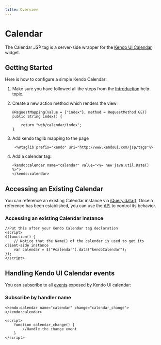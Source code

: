```yaml
---
title: Overview
---
```


# Calendar

The Calendar JSP tag is a server-side wrapper for the [Kendo UI Calendar](/api/web/calendar) widget.

## Getting Started

Here is how to configure a simple Kendo Calendar:

1.  Make sure you have followed all the steps from the [Introduction](/getting-started/using-kendo-with/jsp/introduction) help topic.

2.  Create a new action method which renders the view:

        @RequestMapping(value = {"index"}, method = RequestMethod.GET)
        public String index() {

            return "web/calendar/index";
        }

3. Add kendo taglib mapping to the page

        <%@taglib prefix="kendo" uri="http://www.kendoui.com/jsp/tags"%>

4.  Add a calendar tag:

        <kendo:calendar name="calendar" value="<%= new java.util.Date() %>">
        </kendo:calendar>

## Accessing an Existing Calendar

You can reference an existing Calendar instance via [jQuery.data()](http://api.jquery.com/jQuery.data/).
Once a reference has been established, you can use the [API](/api/web/calendar#methods) to control its behavior.

### Accessing an existing Calendar instance

    //Put this after your Kendo Calendar tag declaration
    <script>
    $(function() {
        // Notice that the Name() of the calendar is used to get its client-side instance
        var calendar = $("#calendar").data("kendoCalendar");
    });
    </script>

## Handling Kendo UI Calendar events

You can subscribe to all [events](/api/web/datepicker#events) exposed by Kendo UI calendar:

### Subscribe by handler name

    <kendo:calendar name="calendar" change="calendar_change"></kendo:calendar>

    <script>
        function calendar_change() {
            //Handle the change event
        }
    </script>
